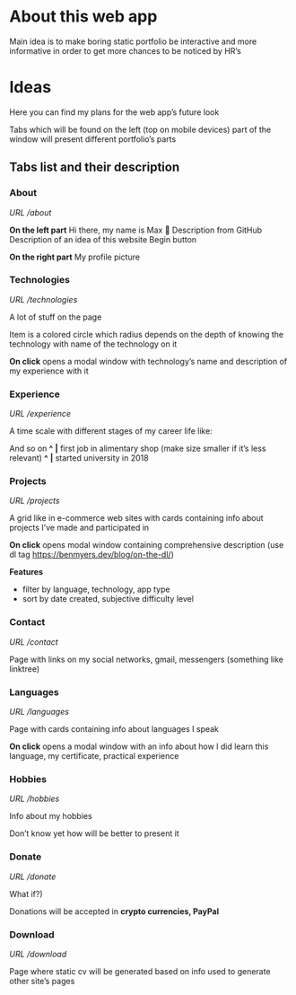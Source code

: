 # About this web app

Main idea is to make boring static portfolio  be interactive and more informative in order to get more chances to be noticed by HR’s

# Ideas

Here you can find my plans for the web app’s future look

Tabs which will be found on the left (top on mobile devices) part of the window will present different portfolio’s parts 

## Tabs list and their description

### About 

*URL /about*

**On the left part**
Hi there, my name is Max 👋 
Description from GitHub 
Description of an idea of this website
Begin button

**On the right part**
My profile picture 

### Technologies

*URL /technologies*

A lot of stuff on the page

Item is a colored circle which radius depends on the depth of knowing the technology with name of the technology on it

**On click** opens a modal window with technology’s name and description of my experience with it

### Experience

*URL /experience*

A time scale with different stages of my career life like:

And so on
    **^**
    **|**
first job in alimentary shop (make size smaller if it’s less relevant)
    **^**
    **|**
started university in 2018

### Projects 

*URL /projects*

A grid like in e-commerce web sites with cards containing info about projects I’ve made and participated in

**On click** opens modal window containing comprehensive description (use dl tag https://benmyers.dev/blog/on-the-dl/)

**Features**
- filter by language, technology, app type
- sort by date created, subjective difficulty level

### Contact

*URL /contact*

Page with links on my social networks, gmail, messengers (something like linktree)

### Languages

*URL /languages*

Page with cards containing info about languages I speak

**On click** opens a modal window with an info about how I did learn this language, my certificate, practical experience 

### Hobbies 

*URL /hobbies*

Info about my hobbies 

Don’t know yet how will be better to present it

### Donate

*URL /donate*

What if?)

Donations will be accepted in **crypto currencies, PayPal**

### Download 

*URL /download*
 
Page where static cv will be generated based on info used to generate other site’s pages